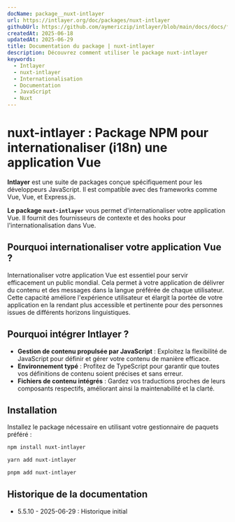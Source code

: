 ```yaml
---
docName: package__nuxt-intlayer
url: https://intlayer.org/doc/packages/nuxt-intlayer
githubUrl: https://github.com/aymericzip/intlayer/blob/main/docs/docs/fr/packages/nuxt-intlayer/index.md
createdAt: 2025-06-18
updatedAt: 2025-06-29
title: Documentation du package | nuxt-intlayer
description: Découvrez comment utiliser le package nuxt-intlayer
keywords:
  - Intlayer
  - nuxt-intlayer
  - Internationalisation
  - Documentation
  - JavaScript
  - Nuxt
---
```


# nuxt-intlayer : Package NPM pour internationaliser (i18n) une application Vue

**Intlayer** est une suite de packages conçue spécifiquement pour les développeurs JavaScript. Il est compatible avec des frameworks comme Vue, Vue, et Express.js.

**Le package `nuxt-intlayer`** vous permet d'internationaliser votre application Vue. Il fournit des fournisseurs de contexte et des hooks pour l'internationalisation dans Vue.

## Pourquoi internationaliser votre application Vue ?

Internationaliser votre application Vue est essentiel pour servir efficacement un public mondial. Cela permet à votre application de délivrer du contenu et des messages dans la langue préférée de chaque utilisateur. Cette capacité améliore l'expérience utilisateur et élargit la portée de votre application en la rendant plus accessible et pertinente pour des personnes issues de différents horizons linguistiques.

## Pourquoi intégrer Intlayer ?

- **Gestion de contenu propulsée par JavaScript** : Exploitez la flexibilité de JavaScript pour définir et gérer votre contenu de manière efficace.
- **Environnement typé** : Profitez de TypeScript pour garantir que toutes vos définitions de contenu soient précises et sans erreur.
- **Fichiers de contenu intégrés** : Gardez vos traductions proches de leurs composants respectifs, améliorant ainsi la maintenabilité et la clarté.

## Installation

Installez le package nécessaire en utilisant votre gestionnaire de paquets préféré :

```bash packageManager="npm"
npm install nuxt-intlayer
```

```bash packageManager="yarn"
yarn add nuxt-intlayer
```

```bash packageManager="pnpm"
pnpm add nuxt-intlayer
```

## Historique de la documentation

- 5.5.10 - 2025-06-29 : Historique initial
